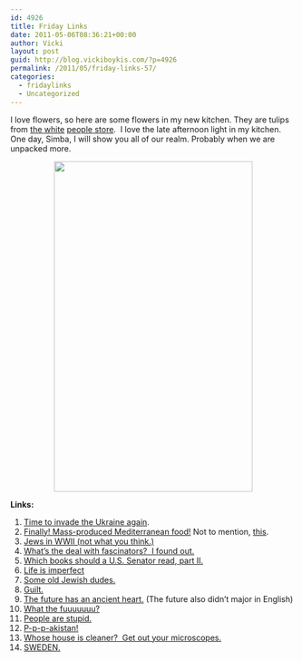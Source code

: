 ```yaml
---
id: 4926
title: Friday Links
date: 2011-05-06T08:36:21+00:00
author: Vicki
layout: post
guid: http://blog.vickiboykis.com/?p=4926
permalink: /2011/05/friday-links-57/
categories:
  - fridaylinks
  - Uncategorized
---
```

I love flowers, so here are some flowers in my new kitchen. They are tulips from [the white](http://stuffwhitepeoplelike.com/2008/02/03/48-whole-foods-and-grocery-co-ops/) [people store](http://stuffwhitepeoplelike.com/2008/02/03/48-whole-foods-and-grocery-co-ops/).  I love the late afternoon light in my kitchen. One day, Simba, I will show you all of our realm. Probably when we are unpacked more.

<p style="text-align: center;">
  <a href="http://blog.vickiboykis.com/wp-content/uploads/2011/05/wpid-IMAG0782.jpg"><img class="aligncenter size-full wp-image-4927" title="wpid-IMAG0782.jpg" src="http://blog.vickiboykis.com/wp-content/uploads/2011/05/wpid-IMAG0782.jpg" alt="" width="350" height="583" /></a>
</p>

<p style="text-align: center;">
  <p>
    <strong>Links:</strong>
  </p>
  
  <ol>
    <li>
      <a href="http://www.telegraph.co.uk/news/worldnews/europe/russia/8481095/Russia-and-Ukraine-squabble-over-fairytale-characters.html" target="_blank">Time to invade the Ukraine again</a>.
    </li>
    <li>
      <a href="http://www.qsrmagazine.com/emerging-concepts/one-watch-garbanzo" target="_blank">Finally! Mass-produced Mediterranean food!</a> Not to mention, <a href="http://www.tabletmag.com/life-and-religion/66495/world-feeder/" target="_blank">this</a>.
    </li>
    <li>
      <a href="http://digitalcomicmuseum.com/preview/index.php?did=13993&page=2" target="_blank">Jews in WWII (not what you think.)</a>
    </li>
    <li>
      <a href="http://www.shesnotfromyorkshire.com/2010/03/08/why-do-british-women-wear-hats-to-weddings-and-what-is-their-secret-for-making-it-look-so-stylish/" target="_blank">What&#8217;s the deal with fascinators?  I found out. </a>
    </li>
    <li>
      <a href="http://www.cnas.org/blogs/abumuqawama/2011/04/what-books-foreign-affairs-should-us-senator-read.html" target="_blank">Which books should a U.S. Senator read, part II. </a>
    </li>
    <li>
      <a href="http://makingitlovely.com/2011/04/25/family-photo-time/#more-10380" target="_blank">Life is imperfect</a>
    </li>
    <li>
      <a href="http://www.tabletmag.com/life-and-religion/66732/republic-of-letters/" target="_blank">Some old Jewish dudes.</a>
    </li>
    <li>
      <a href="http://www.spousonomics.com/2772/2011/05/the-guilt-incentive/" target="_blank">Guilt.</a>
    </li>
    <li>
      <a href="http://therumpus.net/2011/05/dear-sugar-the-rumpus-advice-column-72-the-future-has-an-ancient-heart/" target="_blank">The future has an ancient heart.</a> (The future also didn&#8217;t major in English)
    </li>
    <li>
      <a href="http://thehairpin.com/2011/05/the-road-to-hell-is-paved-with-kfc" target="_blank">What the fuuuuuuu?</a>
    </li>
    <li>
      <a href="http://dovbear.blogspot.com/2011/05/who-is-osama-bin-ladin.html" target="_blank">People are stupid. </a>
    </li>
    <li>
      <a href="http://emilylhauserinmyhead.wordpress.com/2011/05/03/pakistan-whats-up-with-that/" target="_blank">P-p-p-akistan!</a>
    </li>
    <li>
      <a href="http://hookedonhouses.net/2011/05/04/im-never-inviting-you-to-my-house/" target="_blank">Whose house is cleaner?  Get out your microscopes. </a>
    </li>
    <li>
      <a href="http://howaboutorange.blogspot.com/2011/05/i-love-stockholm.html" target="_blank">SWEDEN.</a>
    </li>
  </ol>
